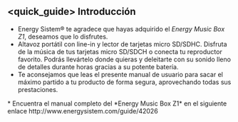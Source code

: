 ## <quick_guide> Introducción

* Energy Sistem® te agradece que hayas adquirido el *Energy Music Box Z1*, deseamos que lo disfrutes.
* Altavoz portátil con line-in y lector de tarjetas micro SD/SDHC. Disfruta de la música de tus tarjetas micro SD/SDCH o conecta tu reproductor favorito. Podrás llevártelo donde quieras y deleitarte con su sonido lleno de detalles durante horas gracias a su potente batería.
* Te aconsejamos que leas el presente manual de usuario para sacar el máximo partido a tu producto de forma segura, aprovechando todas sus prestaciones. 
<unique> 
* Encuentra el manual completo del *Energy Music Box Z1* en el siguiente enlace http://www.energysistem.com/guide/42026 </unique> </quick_guide>

